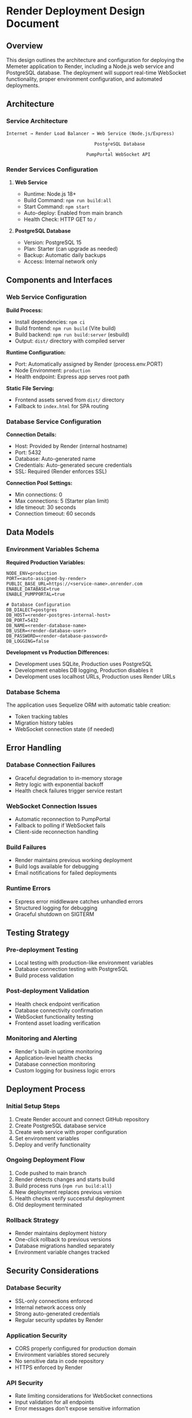# Render Deployment Design Document

## Overview

This design outlines the architecture and configuration for deploying the Memeter application to Render, including a Node.js web service and PostgreSQL database. The deployment will support real-time WebSocket functionality, proper environment configuration, and automated deployments.

## Architecture

### Service Architecture
```
Internet → Render Load Balancer → Web Service (Node.js/Express)
                                      ↓
                                 PostgreSQL Database
                                      ↓
                              PumpPortal WebSocket API
```

### Render Services Configuration

1. **Web Service**
   - Runtime: Node.js 18+
   - Build Command: `npm run build:all`
   - Start Command: `npm start`
   - Auto-deploy: Enabled from main branch
   - Health Check: HTTP GET to `/`

2. **PostgreSQL Database**
   - Version: PostgreSQL 15
   - Plan: Starter (can upgrade as needed)
   - Backup: Automatic daily backups
   - Access: Internal network only

## Components and Interfaces

### Web Service Configuration

**Build Process:**
- Install dependencies: `npm ci`
- Build frontend: `npm run build` (Vite build)
- Build backend: `npm run build:server` (esbuild)
- Output: `dist/` directory with compiled server

**Runtime Configuration:**
- Port: Automatically assigned by Render (process.env.PORT)
- Node Environment: `production`
- Health endpoint: Express app serves root path

**Static File Serving:**
- Frontend assets served from `dist/` directory
- Fallback to `index.html` for SPA routing

### Database Service Configuration

**Connection Details:**
- Host: Provided by Render (internal hostname)
- Port: 5432
- Database: Auto-generated name
- Credentials: Auto-generated secure credentials
- SSL: Required (Render enforces SSL)

**Connection Pool Settings:**
- Min connections: 0
- Max connections: 5 (Starter plan limit)
- Idle timeout: 30 seconds
- Connection timeout: 60 seconds

## Data Models

### Environment Variables Schema

**Required Production Variables:**
```
NODE_ENV=production
PORT=<auto-assigned-by-render>
PUBLIC_BASE_URL=https://<service-name>.onrender.com
ENABLE_DATABASE=true
ENABLE_PUMPPORTAL=true

# Database Configuration
DB_DIALECT=postgres
DB_HOST=<render-postgres-internal-host>
DB_PORT=5432
DB_NAME=<render-database-name>
DB_USER=<render-database-user>
DB_PASSWORD=<render-database-password>
DB_LOGGING=false
```

**Development vs Production Differences:**
- Development uses SQLite, Production uses PostgreSQL
- Development enables DB logging, Production disables it
- Development uses localhost URLs, Production uses Render URLs

### Database Schema
The application uses Sequelize ORM with automatic table creation:
- Token tracking tables
- Migration history tables
- WebSocket connection state (if needed)

## Error Handling

### Database Connection Failures
- Graceful degradation to in-memory storage
- Retry logic with exponential backoff
- Health check failures trigger service restart

### WebSocket Connection Issues
- Automatic reconnection to PumpPortal
- Fallback to polling if WebSocket fails
- Client-side reconnection handling

### Build Failures
- Render maintains previous working deployment
- Build logs available for debugging
- Email notifications for failed deployments

### Runtime Errors
- Express error middleware catches unhandled errors
- Structured logging for debugging
- Graceful shutdown on SIGTERM

## Testing Strategy

### Pre-deployment Testing
- Local testing with production-like environment variables
- Database connection testing with PostgreSQL
- Build process validation

### Post-deployment Validation
- Health check endpoint verification
- Database connectivity confirmation
- WebSocket functionality testing
- Frontend asset loading verification

### Monitoring and Alerting
- Render's built-in uptime monitoring
- Application-level health checks
- Database connection monitoring
- Custom logging for business logic errors

## Deployment Process

### Initial Setup Steps
1. Create Render account and connect GitHub repository
2. Create PostgreSQL database service
3. Create web service with proper configuration
4. Set environment variables
5. Deploy and verify functionality

### Ongoing Deployment Flow
1. Code pushed to main branch
2. Render detects changes and starts build
3. Build process runs (`npm run build:all`)
4. New deployment replaces previous version
5. Health checks verify successful deployment
6. Old deployment terminated

### Rollback Strategy
- Render maintains deployment history
- One-click rollback to previous versions
- Database migrations handled separately
- Environment variable changes tracked

## Security Considerations

### Database Security
- SSL-only connections enforced
- Internal network access only
- Strong auto-generated credentials
- Regular security updates by Render

### Application Security
- CORS properly configured for production domain
- Environment variables stored securely
- No sensitive data in code repository
- HTTPS enforced by Render

### API Security
- Rate limiting considerations for WebSocket connections
- Input validation for all endpoints
- Error messages don't expose sensitive information